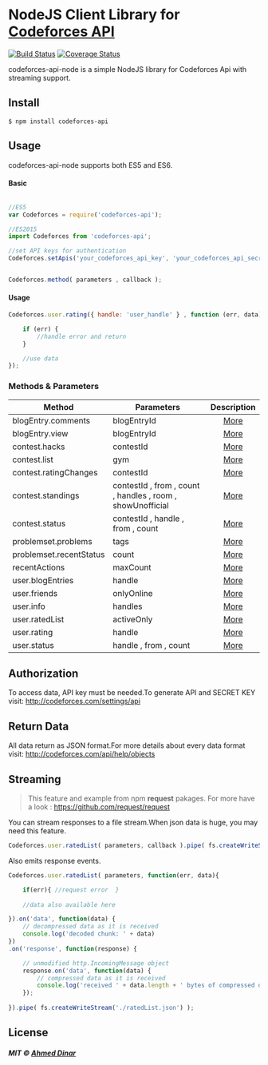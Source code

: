 # NodeJS Client Library for [Codeforces API](http://codeforces.com/api/help)

[![Build Status](https://travis-ci.org/ahmed-dinar/codeforces-api-node.svg?branch=master)](https://travis-ci.org/ahmed-dinar/codeforces-api-node) 
[![Coverage Status](https://coveralls.io/repos/github/ahmed-dinar/codeforces-api-node/badge.svg?branch=master)](https://coveralls.io/github/ahmed-dinar/codeforces-api-node?branch=master)

codeforces-api-node is a simple NodeJS library for Codeforces Api with streaming support.

## Install
  ```
  $ npm install codeforces-api
  ```
  
## Usage

codeforces-api-node supports both ES5 and ES6.

#### Basic

```javascript

//ES5
var Codeforces = require('codeforces-api');

//ES2015
import Codeforces from 'codeforces-api';

//set API keys for authentication
Codeforces.setApis('your_codeforces_api_key', 'your_codeforces_api_secret');


Codeforces.method( parameters , callback );
```

#### Usage

```javascript
Codeforces.user.rating({ handle: 'user_handle' } , function (err, data) {

    if (err) {
        //handle error and return
    }

    //use data
});
```



### Methods & Parameters


| Method                   | Parameters                                                  |  Description |
| -----------------------  | ----------------------------------------------------------- |:-------------------------------------------------------------------:|
| blogEntry.comments       | blogEntryId                                                 |  [More](http://codeforces.com/api/help/methods#blogEntry.comments)  |
| blogEntry.view           | blogEntryId                                                 |  [More](http://codeforces.com/api/help/methods#blogEntry.view)  |
| contest.hacks            | contestId                                                   |  [More](http://codeforces.com/api/help/methods#contest.hacks)  |
| contest.list             | gym                                                         |  [More](http://codeforces.com/api/help/methods#contest.list)  |
| contest.ratingChanges    | contestId                                                   |  [More](http://codeforces.com/api/help/methods#contest.ratingChanges)  |
| contest.standings        | contestId , from , count , handles ,  room , showUnofficial |  [More](http://codeforces.com/api/help/methods#contest.standings)  |
| contest.status           | contestId , handle , from , count                           |  [More](http://codeforces.com/api/help/methods#contest.status)  |
| problemset.problems      | tags                                                        |  [More](http://codeforces.com/api/help/methods#problemset.problems )  |
| problemset.recentStatus  | count                                                       |  [More](http://codeforces.com/api/help/methods#problemset.recentStatus)  |
| recentActions            | maxCount                                                    |  [More](http://codeforces.com/api/help/methods#recentActions)  |
| user.blogEntries         | handle                                                      |  [More](http://codeforces.com/api/help/methods#user.blogEntries)  |
| user.friends             | onlyOnline                                                  |  [More](http://codeforces.com/api/help/methods#user.friends)  |
| user.info                | handles                                                     |  [More](http://codeforces.com/api/help/methods#user.info)  |
| user.ratedList           | activeOnly                                                  |  [More](http://codeforces.com/api/help/methods#user.ratedList)  |
| user.rating              | handle                                                      |  [More](http://codeforces.com/api/help/methods#user.rating)  |
| user.status              | handle , from , count                                       |  [More](http://codeforces.com/api/help/methods#user.status)  |


## Authorization

 To access data, API key must be needed.To generate API and SECRET KEY visit:  http://codeforces.com/settings/api
 
 
## Return Data

  All data return as JSON format.For more details about every data format visit:  http://codeforces.com/api/help/objects
 


## Streaming

>
> This feature and example from npm **request** pakages. For more have a look : https://github.com/request/request
>


You can stream responses to a file stream.When json data is huge, you may need this feature.

```javascript
Codeforces.user.ratedList( parameters, callback ).pipe( fs.createWriteStream('./rateedList.json') );
```

Also emits response events.

```javascript
Codeforces.user.ratedList( parameters, function(err, data){

    if(err){ //request error  }
    
    //data also available here

}).on('data', function(data) {
    // decompressed data as it is received
    console.log('decoded chunk: ' + data)
})
.on('response', function(response) {

    // unmodified http.IncomingMessage object
    response.on('data', function(data) {
        // compressed data as it is received
        console.log('received ' + data.length + ' bytes of compressed data')
    });
       
}).pipe( fs.createWriteStream('./ratedList.json') );
```

## License

##### MIT © [Ahmed Dinar](https://ahmeddinar.com/)
